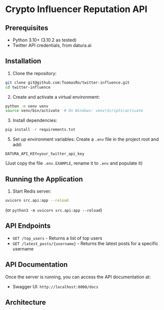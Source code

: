 # Crypto Influencer Reputation API

## Prerequisites

- Python 3.10+ (3.10.2 as tested)
- Twitter API credentials, from datura.ai

## Installation
1. Clone the repository:
```bash
git clone git@github.com:ToomasRo/twitter-influence.git
cd twitter-influence
```

2. Create and activate a virtual environment:
```bash
python -m venv venv
source venv/bin/activate  # On Windows: venv\Scripts\activate
```

3. Install dependencies:
```bash
pip install -r requirements.txt
```


5. Set up environment variables:
Create a `.env` file in the project root and add:
```
DATURA_API_KEY=your_twitter_api_key
```
(Just copy the file `.env.EXAMPLE`, rename it to `.env` and populate it)

## Running the Application

1. Start Redis server:
```bash
uvicorn src.api:app --reload
```
(or `python3 -m uvicorn src.api:app --reload`)

## API Endpoints

- `GET /top_users` - Returns a list of top users
- `GET /latest_posts/{username}` - Returns the latest posts for a specific username

## API Documentation

Once the server is running, you can access the API documentation at:
- Swagger UI: `http://localhost:8000/docs`

## Architecture
